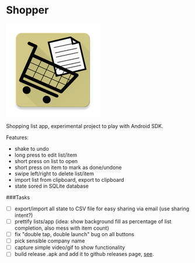 # Shopper

![icon](https://raw.githubusercontent.com/fmilitao/shopper-android/master/icons/web_hi_res_256.png )

Shopping list app, experimental project to play with Android SDK.

Features:

* shake to undo
* long press to edit list/item
* short press on list to open
* short press on item to mark as done/undone
* swipe left/right to delete list/item
* import list from clipboard, export to clipboard
* state sored in SQLite database

###Tasks

- [ ] export/import all state to CSV file for easy sharing via email (use sharing intent?)
- [ ] prettify lists/app (idea: show background fill as percentage of list completion, also mess with item count)
- [ ] fix "double tap, double launch" bug on all buttons
- [ ] pick sensible company name
- [ ] capture simple video/gif to show functionality
- [ ] build release .apk and add it to github releases page, [see](http://stackoverflow.com/questions/18460774/how-to-set-up-gradle-and-android-studio-to-do-release-build).
